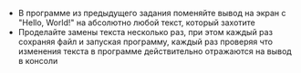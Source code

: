 - В программе из предыдущего задания поменяйте вывод на экран с "Hello, World!" на абсолютно любой текст, который захотите
- Проделайте замены текста несколько раз, при этом каждый раз сохраняя файл и запуская программу, каждый раз проверяя что изменения текста в программе действительно отражаются на вывод в консоли

